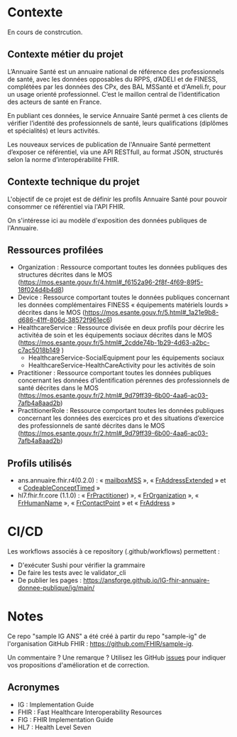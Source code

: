 # Contexte
En cours de constrcution.

## Contexte métier du projet
L’Annuaire Santé est un annuaire national de référence des professionnels de santé, avec les données opposables du RPPS, d’ADELI et de FINESS, complétées par les données des CPx, des BAL MSSanté et d'Ameli.fr, pour un usage orienté professionnel. C’est le maillon central de l’identification des acteurs de santé en France.

En publiant ces données, le service Annuaire Santé permet à ces clients de vérifier l’identité des professionnels de santé, leurs qualifications (diplômes et spécialités) et leurs activités.

Les nouveaux services de publication de l'Annuaire Santé permettent d’exposer ce référentiel, via une API RESTfull, au format JSON, structurés selon la norme d’interopérabilité FHIR.

## Contexte technique du projet
L'objectif de ce projet est de définir les profils Annuaire Santé pour pouvoir consommer ce référentiel via l'API FHIR.

On s'intéresse ici au modèle d'exposition des données publiques de l'Annuaire.

## Ressources profilées 
* Organization : Ressource comportant toutes les données publiques des structures décrites dans le MOS (https://mos.esante.gouv.fr/4.html#_f6152a96-2f8f-4f69-89f5-18f024d4b4d8)
* Device : Ressource comportant toutes le données publiques concernant les données complémentaires FINESS « équipements matériels lourds » décrites dans le MOS (https://mos.esante.gouv.fr/5.html#_1a21e9b8-d686-41ff-806d-38572f961ec6)
* HealthcareService : Ressource divisée en deux profils pour décrire les activitéa de soin et les équipements sociaux décrites dans le MOS (https://mos.esante.gouv.fr/5.html#_2cdde74b-1b29-4d63-a2bc-c7ac5018b149 )
  * HealthcareService-SocialEquipment pour les équipements sociaux
  * HealthcareService-HealthCareActivity pour les activités de soin
* Practitioner : Ressource comportant toutes les données publiques concernant les données d’identification pérennes des professionnels de santé décrites dans le MOS (https://mos.esante.gouv.fr/2.html#_9d79ff39-6b00-4aa6-ac03-7afb4a8aad2b)
* PractitionerRole : Ressource comportant toutes les données publiques concernant les données des exercices pro et des situations d’exercice des professionnels de santé décrites dans le MOS (https://mos.esante.gouv.fr/2.html#_9d79ff39-6b00-4aa6-ac03-7afb4a8aad2b)

## Profils utilisés
* ans.annuaire.fhir.r4(0.2.0) : « [mailboxMSS](https://simplifier.net/resolve?scope=ANS.annuaire.fhir.r4@0.2.0&canonical=https://apifhir.annuaire.sante.fr/ws-sync/exposed/structuredefinition/mailboxMSS) », « [FrAddressExtended](https://simplifier.net/resolve?scope=ANS.annuaire.fhir.r4@0.2.0&canonical=https://apifhir.annuaire.sante.fr/ws-sync/exposed/structuredefinition/fr-address-extended) » et « [CodeableConceptTimed](https://simplifier.net/resolve?scope=ANS.annuaire.fhir.r4@0.2.0&canonical=https://apifhir.annuaire.sante.fr/ws-sync/exposed/structuredefinition/codeableConcept-timed) »
* hl7.fhir.fr.core (1.1.0) : « [FrPractitioner](https://simplifier.net/resolve?scope=hl7.fhir.fr.core@1.1.0&canonical=http://interopsante.org/fhir/StructureDefinition/FrPractitioner)) », « [FrOrganization](https://simplifier.net/resolve?scope=hl7.fhir.fr.core@1.1.0&canonical=http://interopsante.org/fhir/StructureDefinition/FrOrganization) », « [FrHumanName](https://simplifier.net/resolve?scope=hl7.fhir.fr.core@1.1.0&canonical=http://interopsante.org/fhir/StructureDefinition/FrHumanName) », « [FrContactPoint](https://simplifier.net/resolve?scope=hl7.fhir.fr.core@1.1.0&canonical=http://interopsante.org/fhir/StructureDefinition/FrContactPoint) » et « [FrAddress](https://simplifier.net/resolve?scope=hl7.fhir.fr.core@1.1.0&canonical=http://interopsante.org/fhir/StructureDefinition/FrAddress) » 

# CI/CD
Les workflows associés à ce repository (.github/workflows) permettent : 
* D'exécuter Sushi pour vérifier la grammaire
* De faire les tests avec le validator_cli
* De publier les pages : https://ansforge.github.io/IG-fhir-annuaire-donnee-publique/ig/main/

# Notes
Ce repo "sample IG ANS" a été créé à partir du repo "sample-ig" de l'organisation GitHub FHIR : https://github.com/FHIR/sample-ig.                                                                                                                                                                                                                                                                                                                                                                                                         

Un commentaire ? Une remarque ? Utilisez les GitHub [issues](https://docs.github.com/fr/issues) pour indiquer vos propositions d'amélioration et de correction.

## Acronymes
* IG : Implementation Guide
* FHIR : Fast Healthcare Interoperability Resources
* FIG : FHIR Implementation Guide
* HL7 : Health Level Seven
